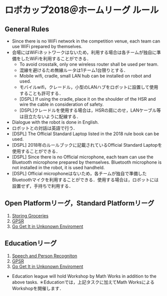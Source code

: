 # ロボカップ2018＠ホームリーグ ルール

## General Rules

- Since there is no WiFi network in the competition venue, each team can use WiFi prepared by themselves.
- 会場にはWiFiネットワークはないため，利用する場合は各チームが独自に準備をしたWiFiを利用することができる．
  - To avoid crosstalk, only one wireless router shall be used per team.
  - 混線を避けるため無線ルータは1チーム1台限りとする．
  - Mobile wifi, cradle, small LAN hub can be installed on robot and used.
  - モバイルwifi，クレードル，小型のLANハブをロボットに設置して使用することも許可する．
  - [DSPL] If using the cradle, place it on the shoulder of the HSR and wire the cable in consideration of safety.
  - [DSPL]クレードルを使用する場合は，HSRの肩にのせ，LANケーブル等は目立たないように配線する．
- Dialogue with the robot is done in English.
- ロボットとの対話は英語で行う．
- [DSPL] The Official Standard Laptop listed in the 2018 rule book can be used.
- [DSPL] 2018年のルールブックに記載されているOfficial Standard Laptopを使用することができる．
- [DSPL] Since there is no Official microphone, each team can use the Bluetooth microphone prepared by themselves. Bluetooth microphone is not installed in the robot, it is used handheld.
- [DSPL] Official microphoneはないため，各チームが独自で準備したBluetoothマイクを利用することができる．使用する場合は，ロボットには設置せず，手持ちで利用する．


## Open Platformリーグ，Standard Platformリーグ
1. [Storing Groceries](sg.md)
2. [GPSR](gpsr.md)
3. [Go Get It in Unkonown Enviroment](gogetit.md)

## Educationリーグ
1. [Speech and Person Recogniton](spr.md)
2. [GPSR](gpsr.md)
3. [Go Get It in Unkonown Enviroment](gogetit.md)

* Education league will hold Workshop by Math Works in addition to the above tasks.
＊Educationでは，上記タスクに加えてMath WorksによるWorkshopを開催します．

